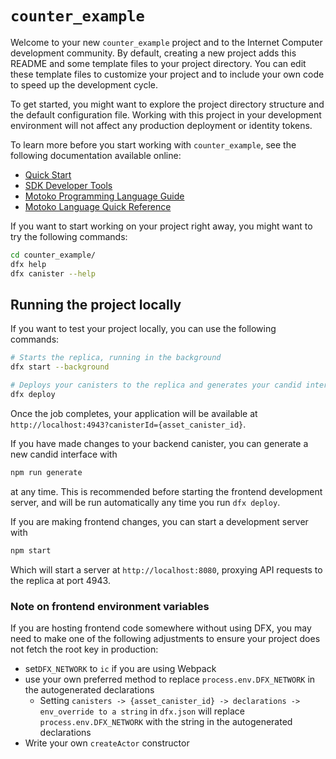 # `counter_example`

Welcome to your new `counter_example` project and to the Internet Computer development community. By default, creating a new project adds this README and some template files to your project directory. You can edit these template files to customize your project and to include your own code to speed up the development cycle.

To get started, you might want to explore the project directory structure and the default configuration file. Working with this project in your development environment will not affect any production deployment or identity tokens.

To learn more before you start working with `counter_example`, see the following documentation available online:

- [Quick Start](https://internetcomputer.org/docs/current/developer-docs/setup/deploy-locally)
- [SDK Developer Tools](https://internetcomputer.org/docs/current/developer-docs/setup/install)
- [Motoko Programming Language Guide](https://internetcomputer.org/docs/current/motoko/main/motoko)
- [Motoko Language Quick Reference](https://internetcomputer.org/docs/current/motoko/main/language-manual)

If you want to start working on your project right away, you might want to try the following commands:

```bash
cd counter_example/
dfx help
dfx canister --help
```

## Running the project locally

If you want to test your project locally, you can use the following commands:

```bash
# Starts the replica, running in the background
dfx start --background

# Deploys your canisters to the replica and generates your candid interface
dfx deploy
```

Once the job completes, your application will be available at `http://localhost:4943?canisterId={asset_canister_id}`.

If you have made changes to your backend canister, you can generate a new candid interface with

```bash
npm run generate
```

at any time. This is recommended before starting the frontend development server, and will be run automatically any time you run `dfx deploy`.

If you are making frontend changes, you can start a development server with

```bash
npm start
```

Which will start a server at `http://localhost:8080`, proxying API requests to the replica at port 4943.

### Note on frontend environment variables

If you are hosting frontend code somewhere without using DFX, you may need to make one of the following adjustments to ensure your project does not fetch the root key in production:

- set`DFX_NETWORK` to `ic` if you are using Webpack
- use your own preferred method to replace `process.env.DFX_NETWORK` in the autogenerated declarations
  - Setting `canisters -> {asset_canister_id} -> declarations -> env_override to a string` in `dfx.json` will replace `process.env.DFX_NETWORK` with the string in the autogenerated declarations
- Write your own `createActor` constructor
